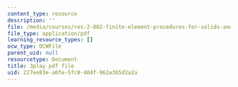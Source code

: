 ```yaml
---
content_type: resource
description: ''
file: /media/courses/res-2-002-finite-element-procedures-for-solids-and-structures-spring-2010/227ee83ea6fe5fc0404f962a3b5d2a2a_o2Vlt1avXCs.pdf
file_type: application/pdf
learning_resource_types: []
ocw_type: OCWFile
parent_uid: null
resourcetype: Document
title: 3play pdf file
uid: 227ee83e-a6fe-5fc0-404f-962a3b5d2a2a
---
```

